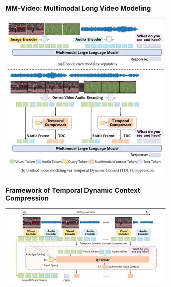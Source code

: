 ## MM-Video: Multimodal Long Video Modeling

| ![MM-Video](./images/teaser.png) |
|:--:|
## Framework of Temporal Dynamic Context Compression

| ![TDC](./images/framework.png) |
|:--:|